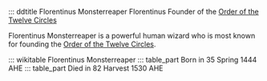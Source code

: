 ::: ddtitle Florentinus Monsterreaper
    Florentinus
    Founder of the [Order of the Twelve Circles](order-of-the-twelve-circles.md)

Florentinus Monsterreaper is a powerful human wizard who is most known for founding the [Order of the Twelve Circles](order-of-the-twelve-circles.md).

::: wikitable Florentinus Monsterreaper
    ::: table_part Born in
        35 Spring 1444 AHE
    ::: table_part Died in
        82 Harvest 1530 AHE
